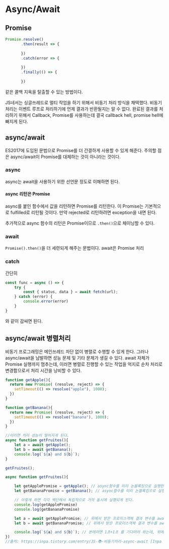 # Async/Await

## Promise
```javascript
Promise.resolve()
       .then(result => {
           
       })
       .catch(error => {
           
       })
       .finally(() => {
           
       })
```
같은 콜백 지옥을 탈출할 수 있는 방법이다.

JS네서는 싱글쓰레드로 멀티 작업을 하기 위해서 비동기 처리 방식을 채택했다. 비동기 처리는 이벤트 루프로 처리하기에 언제 결과가 반환될지는 알 수 없다.
완료된 결과를 처리하기 위해서 Callback, Promise를 사용하는데 결국 callback hell, promise hell에 빠지게 된다.

## async/await
ES2017에 도입된 문법으로 Promise를 더 간결하게 사용할 수 있게 해준다. 주의할 점은 async/await이 Promise를 대체하는 것이 아니라는 것이다.

### async
async는 await을 사용하기 위한 선언문 정도로 이해하면 된다. 

#### async 리턴은 Promise
async를 붙인 함수에서 값을 리턴하면 Promise를 리턴한다.
이 Promise는 기본적으로 fulfilled로 리턴될 것이다. 만약 rejected로 리턴하려면 exception을 내면 된다.

추가적으로 async 함수의 리턴은 Promise이므로 `.then()`으로 체이닝할 수 있다.

### await 
`Promise().then()`을 더 세련되게 해주는 문법이다. await은 Promise 처리

### catch
간단히 
```javascript
const func = async () => {
    try {
        const { status, data } = await fetch(url); 
    } catch (error) {
        console.error(error)
    }
}
```
와 같이 감싸면 된다.

## async/await 병렬처리
비동기 프로그래밍은 메인쓰레드 차단 없이 병렬로 수행할 수 있게 한다. 그러나 async/await을 남발하면 성능 문제 및 기타 문제가 생길 수 있다.
await 자체가 Promise 실행까지 멈추는데, 이러면 병렬로 진행할 수 있는 작업을 억지로 순차 처리로 변경함으로서 처리 시간을 낭비할 수 있다.

```javascript
function getApple(){
  return new Promise( (resolve, reject) => {
    setTimeout(() => resolve("apple"), 1000);
  })
}

function getBanana(){
  return new Promise( (resolve, reject) => {
    setTimeout(() => resolve("banana"), 1000);
  })
}

//이러면 처리 성능이 떨어지게 된다.
async function getFruites(){
    let a = await getApple();
    let b = await getBanana();
    console.log(`${a} and ${b}`);
}

getFruites();

async function getFruites(){

    let getApplePromise = getApple(); // async함수를 미리 논블록킹으로 실행한다. 
    let getBananaPromise = getBanana(); // async함수를 미리 논블록킹으로 실행한다. 

    // 이렇게 하면 각각 백단에서 독립적으로 거의 동시에 실행되게 된다.
    console.log(getApplePromise)
    console.log(getBananaPromise)

    let a = await getApplePromise; // 위에서 받은 프로미스객체 결과 변수를 await을 통해 꺼낸다.
    let b = await getBananaPromise; // 위에서 받은 프로미스객체 결과 변수를 await을 통해 꺼낸다.

    console.log(`${a} and ${b}`); // 본래라면 1초+1초 를 기다려야 하는데, 위에서 1초기다리는 함수를 바로 연속으로 비동기로 불려왔기 때문에, 대충 1.01초만 기다리면 처리된다.
})
//출처: https://inpa.tistory.com/entry/JS-📚-비동기처리-async-await [Inpa Dev 👨‍💻:티스토리]
```